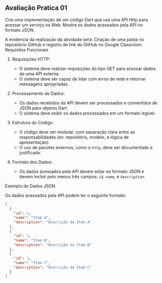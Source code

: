 ## Avaliação Pratica 01
Crie uma  implementação de um código Dart que usa uma API Http para acessar um serviço na Web. Mostre os dados acessados pela API no formato JSON.

A evidencia da realização da atividade será: Criação de uma pasta no repositório GitHub e registro de link do GitHub no Google Classroom.
Requisitos Funcionais

1. Requisições HTTP:
   - O sistema deve realizar requisições do tipo GET para acessar dados de uma API externa.
   - O sistema deve ser capaz de lidar com erros de rede e retornar mensagens apropriadas.

2. Processamento de Dados:
   - Os dados recebidos da API devem ser processados e convertidos de JSON para objetos Dart.
   - O sistema deve exibir os dados processados em um formato legível.

3. Estrutura do Código:
   - O código deve ser modular, com separação clara entre as responsabilidades (ex: repositório, modelo, e lógica de apresentação).
   - O uso de pacotes externos, como o `http`, deve ser documentado e justificado.

4. Formato dos Dados:
   - Os dados acessados pela API devem estar no formato JSON e devem incluir pelo menos três campos: `id`, `name`, e `description`.


Exemplo de Dados JSON

Os dados acessados pela API podem ter o seguinte formato:

```json
[
  {
    "id": 1,
    "name": "Item A",
    "description": "Descrição do Item A"
  },
  {
    "id": 2,
    "name": "Item B",
    "description": "Descrição do Item B"
  },
  {
    "id": 3,
    "name": "Item C",
    "description": "Descrição do Item C"
  }
]
```
